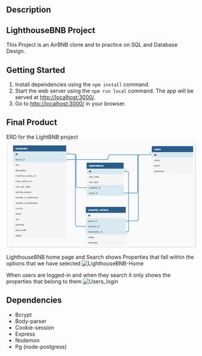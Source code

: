 ## Description

## LighthouseBNB Project

This Project is an AirBNB clone and to practice on SQL and Database Design. 

## Getting Started

1. Install dependencies using the `npm install` command.
2. Start the web server using the `npm run local` command. The app will be served at <http://localhost:3000/>.
3. Go to <http://localhost:3000/> in your browser.

## Final Product
ERD for the LightBNB project
![ERD Diagram](/docs/ERD.png)

LighthouseBNB home page and Search shows Properties that fall within the options that we have selected
![LighthouseBNB-Home](/docs/LighthouseBNB_Search.gif)


When users are logged-in and when they search it only shows the properties that belong to them
![Users_login](/docs/users_loggedin.gif)



## Dependencies

- Bcrypt
- Body-parser
- Cookie-session
- Express
- Nodemon
- Pg (node-postgress)